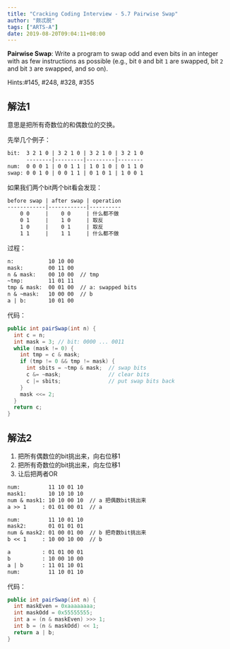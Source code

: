 ```yaml
---
title: "Cracking Coding Interview - 5.7 Pairwise Swap"
author: "颇忒脱"
tags: ["ARTS-A"]
date: 2019-08-20T09:04:11+08:00
---
```


<!--more-->

**Pairwise Swap**: Write a program to swap odd and even bits in an integer with as few instructions as possible (e.g., bit `0` and bit `1` are swapped, bit `2` and bit `3` are swapped, and so on). 

Hints:#145, #248, #328, #355

## 解法1

意思是把所有奇数位的和偶数位的交换。

先举几个例子：

```txt
bit:  3 2 1 0 | 3 2 1 0 | 3 2 1 0 | 3 2 1 0
      --------|---------|---------|--------
num:  0 0 0 1 | 0 0 1 1 | 1 0 1 0 | 0 1 1 0
swap: 0 0 1 0 | 0 0 1 1 | 0 1 0 1 | 1 0 0 1
```

如果我们两个bit两个bit看会发现：

```txt
before swap | after swap | operation
------------|------------|----------
    0 0     |    0 0     | 什么都不做
    0 1     |    1 0     | 取反
    1 0     |    0 1     | 取反
    1 1     |    1 1     | 什么都不做
```

过程：

```txt
n:           10 10 00
mask:        00 11 00
n & mask:    00 10 00  // tmp
~tmp:        11 01 11
tmp & mask:  00 01 00  // a: swapped bits
n & ~mask:   10 00 00  // b
a | b:       10 01 00

```



代码：

```java
public int pairSwap(int n) {
  int c = n;
  int mask = 3; // bit: 0000 ... 0011
  while (mask != 0) {
    int tmp = c & mask;
    if (tmp != 0 && tmp != mask) {
      int sbits = ~tmp & mask;  // swap bits
      c &= ~mask;               // clear bits
      c |= sbits;               // put swap bits back
    }
    mask <<= 2;
  }
  return c;
}
```

## 解法2

1. 把所有偶数位的bit挑出来，向右位移1
2. 把所有奇数位的bit挑出来，向左位移1
3. 让后把两者OR

```txt
num:         11 10 01 10
mask1:       10 10 10 10
num & mask1: 10 10 00 10  // a 把偶数bit挑出来
a >> 1     : 01 01 00 01  // a

num:         11 10 01 10
mask2:       01 01 01 01
num & mask2: 01 00 01 00  // b 把奇数bit挑出来
b << 1     : 10 00 10 00  // b

a          : 01 01 00 01
b          : 10 00 10 00
a | b      : 11 01 10 01
num:         11 10 01 10
```

代码：

```java
public int pairSwap(int n) {
  int maskEven = 0xaaaaaaaa;
  int maskOdd = 0x55555555;
  int a = (n & maskEven) >>> 1;
  int b = (n & maskOdd) << 1;
  return a | b;
}
```

